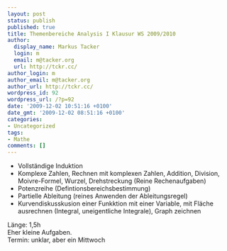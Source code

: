 ```yaml
---
layout: post
status: publish
published: true
title: Themenbereiche Analysis I Klausur WS 2009/2010
author:
  display_name: Markus Tacker
  login: m
  email: m@tacker.org
  url: http://tckr.cc/
author_login: m
author_email: m@tacker.org
author_url: http://tckr.cc/
wordpress_id: 92
wordpress_url: /?p=92
date: '2009-12-02 10:51:16 +0100'
date_gmt: '2009-12-02 08:51:16 +0100'
categories:
- Uncategorized
tags:
- Mathe
comments: []
---
```

<ul>
<li>Vollständige Induktion</li>
<li>Komplexe Zahlen, Rechnen mit komplexen Zahlen, Addition, Division, Moivre-Formel, Wurzel, Drehstreckung (Reine Rechenaufgaben)</li>
<li>Potenzreihe (Defintionsbereichsbestimmung)</li>
<li>
Partielle Ableitung (reines Anwenden der Ableitungsregel)</li>
<li>Kurvendiskusskusion einer Funkktion mit einer Variable, mit Fläche ausrechnen (Integral, uneigentliche Integrale), Graph zeichnen</li>
</ul>
<p>Länge: 1,5h<br />
Eher kleine Aufgaben.<br />
Termin: unklar, aber ein Mittwoch</p>
